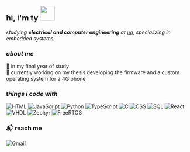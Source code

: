 <h2> hi, i'm ty <img src="https://media0.giphy.com/media/v1.Y2lkPTc5MGI3NjExb3QwZ2ZqdWdrYnM0bGZnY2plajFxZ291cTh4Y2podmEyY3RsN2N1aCZlcD12MV9pbnRlcm5hbF9naWZfYnlfaWQmY3Q9cw/5A4gz2QktOjs3nYq1U/giphy.gif" width="40"></h2>

<p><em>
studying <strong>electrical and computer engineering</strong> at <a href="https://www.uq.edu.au/">uq</a>, specializing in embedded systems.
</em></p>

<h3><em>
about me
</em></h3><p>🌱 in my final year of study</br>🔭 currently working on my thesis developing the firmware and a custom operating system for a 4G phone</p>


<h3><em>
things i code with
</em></h3>

<p>
 
  ![HTML](https://img.shields.io/badge/-HTML-orange?logo=html5&logoColor=white)
  ![JavaScript](https://img.shields.io/badge/-JavaScript-yellow?logo=javascript&logoColor=white)
  ![Python](https://img.shields.io/badge/-Python-blue?logo=python&logoColor=white)
  ![TypeScript](https://img.shields.io/badge/-TypeScript-blue?logo=typescript&logoColor=white)
  ![C](https://img.shields.io/badge/-C-blue?logo=c&logoColor=white)
  ![CSS](https://img.shields.io/badge/-CSS-blue?logo=css3&logoColor=white)
  ![SQL](https://img.shields.io/badge/-SQL-lightblue?logo=postgresql&logoColor=white)
  ![React](https://img.shields.io/badge/-React-lightblue?logo=react&logoColor=white)
  ![VHDL](https://img.shields.io/badge/-VHDL-blueviolet)
  ![Zephyr](https://img.shields.io/badge/-Zephyr-lightgrey?logo=zephyrproject&logoColor=white)
  ![FreeRTOS](https://img.shields.io/badge/-FreeRTOS-green)
  
</p>

### 📬 reach me  
[![Gmail](https://img.shields.io/badge/-tyjbehnke@gmail.com-red?logo=gmail&logoColor=white)](mailto:tyjbehnke@gmail.com)  
